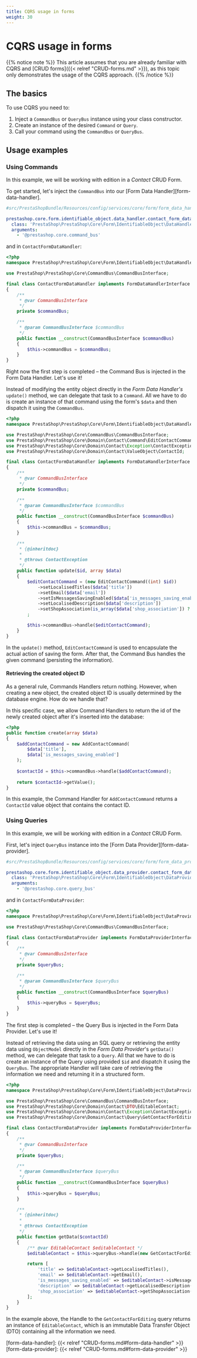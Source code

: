 ```yaml
---
title: CQRS usage in forms
weight: 30
---
```


# CQRS usage in forms

{{% notice note %}}
This article assumes that you are already familiar with CQRS and [CRUD forms]({{< relref "CRUD-forms.md" >}}), as this topic only demonstrates the usage of the CQRS approach.
{{% /notice %}}
 
## The basics

To use CQRS you need to:

1. Inject a `CommandBus` or `QueryBus` instance using your class constructor.
2. Create an instance of the desired `Command` or `Query`.
3. Call your command using the `CommandBus` or `QueryBus`.

## Usage examples

### Using Commands

In this example, we will be working with edition in a _Contact_ CRUD Form.

To get started, let's inject the `CommandBus` into our [Form Data Handler][form-data-handler].

```yml
#src/PrestaShopBundle/Resources/config/services/core/form/form_data_handler.yml

prestashop.core.form.identifiable_object.data_handler.contact_form_data_handler:
  class: 'PrestaShop\PrestaShop\Core\Form\IdentifiableObject\DataHandler\ContactFormDataHandler'
  arguments:
    - '@prestashop.core.command_bus'
```

and in `ContactFormDataHandler`:

```php
<?php
namespace PrestaShop\PrestaShop\Core\Form\IdentifiableObject\DataHandler;

use PrestaShop\PrestaShop\Core\CommandBus\CommandBusInterface;

final class ContactFormDataHandler implements FormDataHandlerInterface
{
    /**
     * @var CommandBusInterface
     */
    private $commandBus;

    /**
     * @param CommandBusInterface $commandBus
     */
    public function __construct(CommandBusInterface $commandBus)
    {
        $this->commandBus = $commandBus;
    }
}
```

Right now the first step is completed – the Command Bus is injected in the Form Data Handler. Let's use it!

Instead of modifying the entity object directly in the _Form Data Handler's_ `update()` method, we can delegate that task to a `Command`. All we have to do is create an instance of that command using the form's `$data` and then dispatch it using the `CommandBus`.

```php
<?php
namespace PrestaShop\PrestaShop\Core\Form\IdentifiableObject\DataHandler;

use PrestaShop\PrestaShop\Core\CommandBus\CommandBusInterface;
use PrestaShop\PrestaShop\Core\Domain\Contact\Command\EditContactCommand;
use PrestaShop\PrestaShop\Core\Domain\Contact\Exception\ContactException;
use PrestaShop\PrestaShop\Core\Domain\Contact\ValueObject\ContactId;

final class ContactFormDataHandler implements FormDataHandlerInterface
{
    /**
     * @var CommandBusInterface
     */
    private $commandBus;

    /**
     * @param CommandBusInterface $commandBus
     */
    public function __construct(CommandBusInterface $commandBus)
    {
        $this->commandBus = $commandBus;
    }

    /**
     * {@inheritdoc}
     *
     * @throws ContactException
     */
    public function update($id, array $data)
    {
        $editContactCommand = (new EditContactCommand((int) $id))
            ->setLocalisedTitles($data['title'])
            ->setEmail($data['email'])
            ->setIsMessagesSavingEnabled($data['is_messages_saving_enabled'])
            ->setLocalisedDescription($data['description'])
            ->setShopAssociation(is_array($data['shop_association']) ? $data['shop_association'] : [])
        ;

        $this->commandBus->handle($editContactCommand);
    }
}
```

In the `update()` method, `EditContactCommand` is used to encapsulate the actual action of saving the form. After that, the Command Bus handles the given command (persisting the information).

#### Retrieving the created object ID

As a general rule, Commands Handlers return nothing. However, when creating a new object, the created object ID is usually determined by the database engine. How do we handle that?

In this specific case, we allow Command Handlers to return the id of the newly created object after it's inserted into the database:

```php
<?php
public function create(array $data)
{
    $addContactCommand = new AddContactCommand(
        $data['title'],
        $data['is_messages_saving_enabled']
    );
    
    $contactId = $this->commandBus->handle($addContactCommand);
    
    return $contactId->getValue();
}
```
 
In this example, the Command Handler for `AddContactCommand` returns a `ContactId` value object that contains the contact ID.

### Using Queries

In this example, we will be working with edition in a _Contact_ CRUD Form.

First, let's inject `QueryBus` instance into the [Form Data Provider][form-data-provider].

```yml
#src/PrestaShopBundle/Resources/config/services/core/form/form_data_provider.yml

prestashop.core.form.identifiable_object.data_provider.contact_form_data_provider:
  class: 'PrestaShop\PrestaShop\Core\Form\IdentifiableObject\DataProvider\ContactFormDataProvider'
  arguments:
    - '@prestashop.core.query_bus'
```

and in `ContactFormDataProvider`:

```php
<?php
namespace PrestaShop\PrestaShop\Core\Form\IdentifiableObject\DataProvider;

use PrestaShop\PrestaShop\Core\CommandBus\CommandBusInterface;

final class ContactFormDataProvider implements FormDataProviderInterface
{
    /**
     * @var CommandBusInterface
     */
    private $queryBus;

    /**
     * @param CommandBusInterface $queryBus
     */
    public function __construct(CommandBusInterface $queryBus)
    {
        $this->queryBus = $queryBus;
    }
}
```

The first step is completed – the Query Bus is injected in the Form Data Provider. Let's use it!

Instead of retrieving the data using an SQL query or retrieving the entity data using `ObjectModel` directly in the _Form Data Provider_'s `getData()` method, we can delegate that task to a `Query`. All that we have to do is create an instance of the Query using provided `$id` and dispatch it using the `QueryBus`. The appropriate Handler will take care of retrieving the information we need and returning it in a structured form.

```php
<?php
namespace PrestaShop\PrestaShop\Core\Form\IdentifiableObject\DataProvider;

use PrestaShop\PrestaShop\Core\CommandBus\CommandBusInterface;
use PrestaShop\PrestaShop\Core\Domain\Contact\DTO\EditableContact;
use PrestaShop\PrestaShop\Core\Domain\Contact\Exception\ContactException;
use PrestaShop\PrestaShop\Core\Domain\Contact\Query\GetContactForEditing;

final class ContactFormDataProvider implements FormDataProviderInterface
{
    /**
     * @var CommandBusInterface
     */
    private $queryBus;

    /**
     * @param CommandBusInterface $queryBus
     */
    public function __construct(CommandBusInterface $queryBus)
    {
        $this->queryBus = $queryBus;
    }

    /**
     * {@inheritdoc}
     *
     * @throws ContactException
     */
    public function getData($contactId)
    {
        /** @var EditableContact $editableContact */
        $editableContact = $this->queryBus->handle(new GetContactForEditing($contactId));

        return [
            'title' => $editableContact->getLocalisedTitles(),
            'email' => $editableContact->getEmail(),
            'is_messages_saving_enabled' => $editableContact->isMessagesSavingEnabled(),
            'description' => $editableContact->getLocalisedDescription(),
            'shop_association' => $editableContact->getShopAssociation(),
        ];
    }
}
```

In the example above, the Handle to the `GetContactForEditing` query returns an instance of `EditableContact`, which is an immutable Data Transfer Object (DTO) containing all the information we need.

[form-data-handler]: {{< relref "CRUD-forms.md#form-data-handler" >}}
[form-data-provider]: {{< relref "CRUD-forms.md#form-data-provider" >}}
